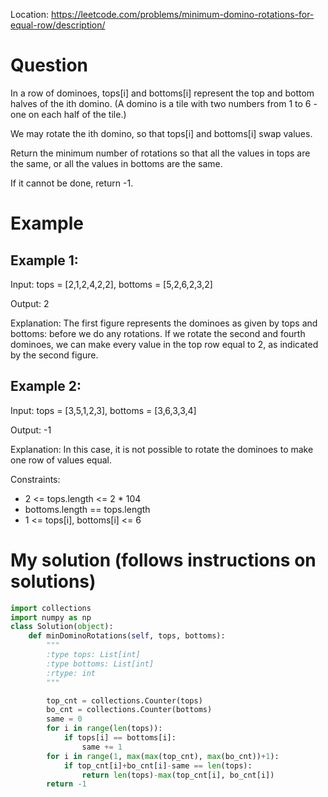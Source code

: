 Location: https://leetcode.com/problems/minimum-domino-rotations-for-equal-row/description/
# Question
In a row of dominoes, tops[i] and bottoms[i] represent the top and bottom halves of the ith domino. (A domino is a tile with two numbers from 1 to 6 - one on each half of the tile.)

We may rotate the ith domino, so that tops[i] and bottoms[i] swap values.

Return the minimum number of rotations so that all the values in tops are the same, or all the values in bottoms are the same.

If it cannot be done, return -1.

# Example

## Example 1:

Input: tops = [2,1,2,4,2,2], bottoms = [5,2,6,2,3,2]

Output: 2

Explanation: The first figure represents the dominoes as given by tops and bottoms: before we do any rotations.
If we rotate the second and fourth dominoes, we can make every value in the top row equal to 2, as indicated by the second figure.
## Example 2:

Input: tops = [3,5,1,2,3], bottoms = [3,6,3,3,4]

Output: -1

Explanation: In this case, it is not possible to rotate the dominoes to make one row of values equal.


Constraints:
- 2 <= tops.length <= 2 * 104
- bottoms.length == tops.length
- 1 <= tops[i], bottoms[i] <= 6

# My solution (follows instructions on solutions)
```python
import collections
import numpy as np
class Solution(object):
    def minDominoRotations(self, tops, bottoms):
        """
        :type tops: List[int]
        :type bottoms: List[int]
        :rtype: int
        """

        top_cnt = collections.Counter(tops)
        bo_cnt = collections.Counter(bottoms)
        same = 0
        for i in range(len(tops)):
            if tops[i] == bottoms[i]:
                same += 1
        for i in range(1, max(max(top_cnt), max(bo_cnt))+1):
            if top_cnt[i]+bo_cnt[i]-same == len(tops):
                return len(tops)-max(top_cnt[i], bo_cnt[i])
        return -1

        

```
